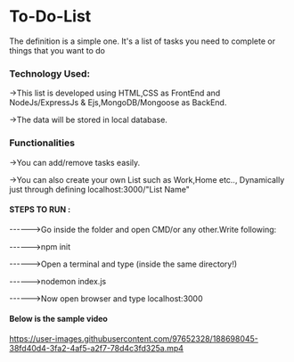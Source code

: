 # To-Do-List
The definition is a simple one. It's a list of tasks you need to complete or things that you want to do

<h3>Technology Used:</h3>

->This list is developed using HTML,CSS as FrontEnd and NodeJs/ExpressJs & Ejs,MongoDB/Mongoose as BackEnd.

->The data will be stored in local database.

<h3>Functionalities</h3>

->You can add/remove tasks easily.

->You can also create your own List such as Work,Home etc.., Dynamically just through defining localhost:3000/"List Name"

<h4> STEPS TO RUN :</h4>
 
 ------>Go inside the folder and open CMD/or any other.Write following:
 
 ------>npm init
 
 ------>Open a terminal and type (inside the same directory!)
 
 ------>nodemon index.js 
 
 ------>Now open browser and type localhost:3000
 
 <h4>Below is the sample video</h4>
 
 https://user-images.githubusercontent.com/97652328/188698045-38fd40d4-3fa2-4af5-a2f7-78d4c3fd325a.mp4
 
